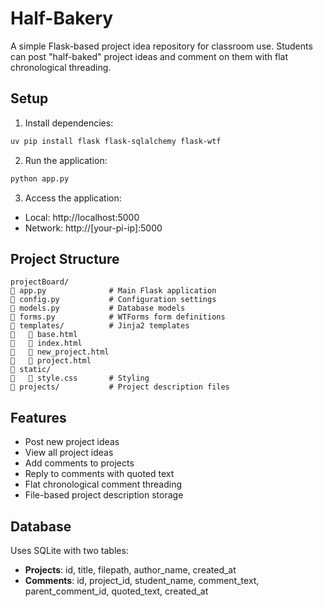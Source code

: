 # Half-Bakery

A simple Flask-based project idea repository for classroom use. Students can post "half-baked" project ideas and comment on them with flat chronological threading.

## Setup

1. Install dependencies:
```bash
uv pip install flask flask-sqlalchemy flask-wtf
```

2. Run the application:
```bash
python app.py
```

3. Access the application:
- Local: http://localhost:5000
- Network: http://[your-pi-ip]:5000

## Project Structure

```
projectBoard/
   app.py              # Main Flask application
   config.py           # Configuration settings
   models.py           # Database models
   forms.py            # WTForms form definitions
   templates/          # Jinja2 templates
      base.html
      index.html
      new_project.html
      project.html
   static/
      style.css       # Styling
   projects/           # Project description files
```

## Features

- Post new project ideas
- View all project ideas
- Add comments to projects
- Reply to comments with quoted text
- Flat chronological comment threading
- File-based project description storage

## Database

Uses SQLite with two tables:
- **Projects**: id, title, filepath, author_name, created_at
- **Comments**: id, project_id, student_name, comment_text, parent_comment_id, quoted_text, created_at
